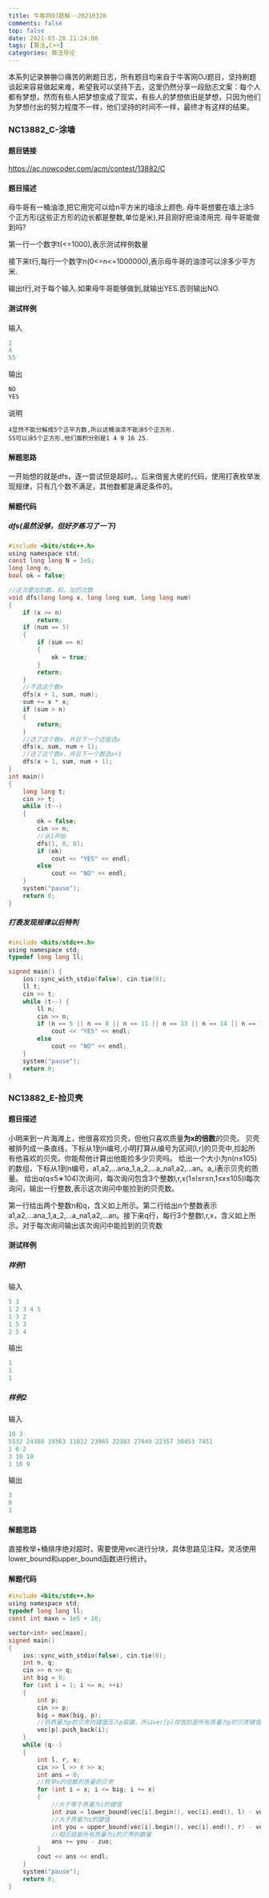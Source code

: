```yaml
---
title: 牛客网OJ题解--20210328
comments: false
top: false
date: 2021-03-28 21:24:08
tags: [算法,C++]
categories: 算法导论
---
```


本系列记录翀翀😐痛苦的刷题日志，所有题目均来自于牛客网OJ题目，坚持刷题谈起来容易做起来难，希望我可以坚持下去，这里仍然分享一段励志文案：每个人都有梦想，然而有些人把梦想变成了现实，有些人的梦想依旧是梦想，只因为他们为梦想付出的努力程度不一样，他们坚持的时间不一样，最终才有这样的结果。

<!-- more -->

### NC13882_C-涂墙

#### 题目链接

https://ac.nowcoder.com/acm/contest/13882/C

#### 题目描述

母牛哥有一桶油漆,把它用完可以给n平方米的墙涂上颜色. 母牛哥想要在墙上涂5个正方形(这些正方形的边长都是整数,单位是米),并且刚好把油漆用完. 母牛哥能做到吗?

第一行一个数字t(<=1000),表示测试样例数量

接下来t行,每行一个数字n(0<=n<=1000000),表示母牛哥的油漆可以涂多少平方米.

输出t行,对于每个输入.如果母牛哥能够做到,就输出YES.否则输出NO.

#### 测试样例

输入

```c
2
4
55
```

输出

```c
NO
YES
```

说明

```
4显然不能分解成5个正平方数,所以这桶油漆不能涂5个正方形.
55可以涂5个正方形,他们面积分别是1 4 9 16 25.
```

#### 解题思路

一开始想的就是dfs，逐一尝试但是超时。。后来借鉴大佬的代码，使用打表枚举发现规律，只有几个数不满足，其他数都是满足条件的。

#### 解题代码

##### dfs(虽然没够，但好歹练习了一下)

```c
#include <bits/stdc++.h>
using namespace std;
const long long N = 1e5;
long long n;
bool ok = false;

//这次要加的数，和，加的次数
void dfs(long long x, long long sum, long long num)
{
    if (x >= n)
        return;
    if (num == 5)
    {
        if (sum == n)
        {
            ok = true;
        }
        return;
    }
    //不选这个数x
    dfs(x + 1, sum, num);
    sum += x * x;
    if (sum > n)
    {
        return;
    }
    //选了这个数x，并且下一个还是选x
    dfs(x, sum, num + 1);
    //选了这个数x，并且下一个数选x+1
    dfs(x + 1, sum, num + 1);
}
int main()
{
    long long t;
    cin >> t;
    while (t--)
    {
        ok = false;
        cin >> n;
        //从1开始
        dfs(1, 0, 0);
        if (ok)
            cout << "YES" << endl;
        else
            cout << "NO" << endl;
    }
    system("pause");
    return 0;
}
```

##### 打表发现规律以后特判

```c
#include <bits/stdc++.h>
using namespace std;
typedef long long ll;

signed main() {
    ios::sync_with_stdio(false), cin.tie(0);
    ll t;
    cin >> t;
    while (t--) {
        ll n;
        cin >> n;
        if (n == 5 || n == 8 || n == 11 || n == 13 || n == 14 || n == 16 || n == 17 || (n != 33 && n >= 19))
            cout << "YES" << endl;
        else
            cout << "NO" << endl;
    }
    system("pause");
    return 0;
}
```

### NC13882_E-捡贝壳

#### 题目描述

小明来到一片海滩上，他很喜欢捡贝壳，但他只喜欢质量**为x的倍数**的贝壳。 贝壳被排列成一条直线，下标从1到n编号,小明打算从编号为区间[l,r]的贝壳中,捡起所有他喜欢的贝壳。你能帮他计算出他能捡多少贝壳吗。 给出一个大小为n(n≤105)的数组，下标从1到n编号，a1,a2,...ana_1,a_2,...a_na1,a2,...an。a_i表示贝壳的质量。 给出q(q≤5∗104)次询问，每次询问包含3个整数l,r,x(1≤l≤r≤n,1≤x≤105)l每次询问，输出一行整数,表示这次询问中能捡到的贝壳数。

第一行给出两个整数n和q，含义如上所示。第二行给出n个整数表示a1,a2,...ana_1,a_2,...a_na1,a2,...an。接下来q行，每行3个整数l,r,x，含义如上所示。对于每次询问输出该次询问中能捡到的贝壳数

#### 测试样例

##### 样例1

输入

```c
5 3
1 2 3 4 5
1 3 2
1 5 3
2 5 4
```

输出

```c
1
1
1
```

##### 样例2

输入

```c
10 3
5532 24380 19363 11022 23965 22383 27049 22357 30453 7451
1 6 2
3 10 10
1 10 9
```

输出

```c
3
0
1
```

#### 解题思路

直接枚举+桶排序绝对超时，需要使用vec进行分块，具体思路见注释。灵活使用lower_bound和upper_bound函数进行统计。

#### 解题代码

```c
#include <bits/stdc++.h>
using namespace std;
typedef long long ll;
const int maxn = 1e5 + 10;

vector<int> vec[maxn];
signed main()
{
    ios::sync_with_stdio(false), cin.tie(0);
    int n, q;
    cin >> n >> q;
    int big = 0;
    for (int i = 1; i <= n; ++i)
    {
        int p;
        cin >> p;
        big = max(big, p);
        //将质量为p的贝壳的键值压入p容器，所以vec[p]存放的是所有质量为p的贝壳键值
        vec[p].push_back(i);
    }
    while (q--)
    {
        int l, r, x;
        cin >> l >> r >> x;
        int ans = 0;
        //枚举x的倍数的质量的贝壳
        for (int i = x; i <= big; i += x)
        {
            //大于等于质量为i的键值
            int zuo = lower_bound(vec[i].begin(), vec[i].end(), l) - vec[i].begin();
            //大于质量为i的键值
            int you = upper_bound(vec[i].begin(), vec[i].end(), r) - vec[i].begin();
            //相见就是所有质量为i的贝壳的数量
            ans += you - zuo;
        }
        cout << ans << endl;
    }
    system("pause");
    return 0;
}
```

